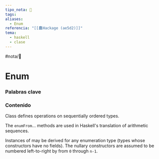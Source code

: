 ```yaml
---
tipo_nota: 📑
tags: 
aliases:
  - Enum
referencia: "[[🏛️Hackage (ae5d2)]]"
tema:
  - haskell
  - clase
---
```


#nota/📑


# Enum 

### Palabras clave



### Contenido

Class  defines operations on sequentially ordered types.

The `enumFrom`... methods are used in Haskell's translation of arithmetic sequences.

Instances of  may be derived for any enumeration type (types whose constructors have no fields). The nullary constructors are assumed to be numbered left-to-right by  from `0` through `n-1`.